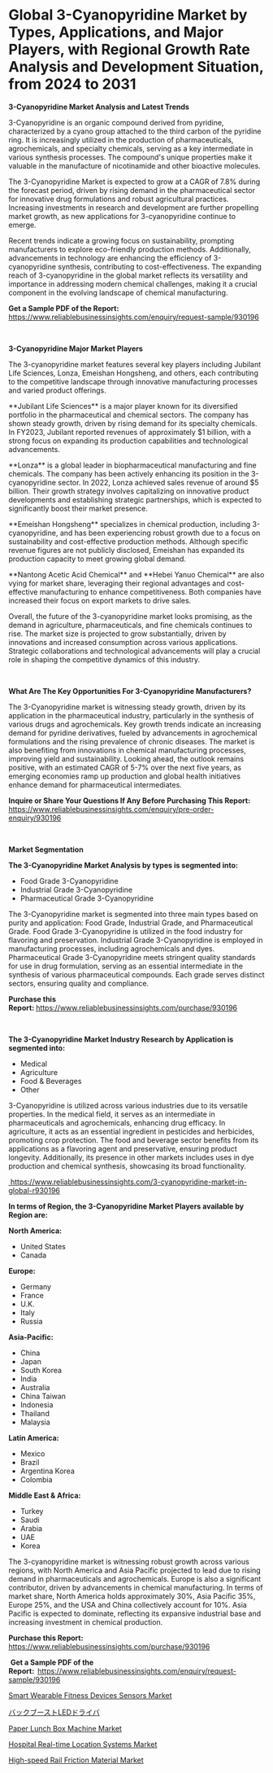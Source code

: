 <p><h1>Global 3-Cyanopyridine Market by Types, Applications, and Major Players, with Regional Growth Rate Analysis and Development Situation, from 2024 to 2031</h1></p><p><strong>3-Cyanopyridine Market Analysis and Latest Trends</strong></p>
<p><p>3-Cyanopyridine is an organic compound derived from pyridine, characterized by a cyano group attached to the third carbon of the pyridine ring. It is increasingly utilized in the production of pharmaceuticals, agrochemicals, and specialty chemicals, serving as a key intermediate in various synthesis processes. The compound's unique properties make it valuable in the manufacture of nicotinamide and other bioactive molecules.</p><p>The 3-Cyanopyridine Market is expected to grow at a CAGR of 7.8% during the forecast period, driven by rising demand in the pharmaceutical sector for innovative drug formulations and robust agricultural practices. Increasing investments in research and development are further propelling market growth, as new applications for 3-cyanopyridine continue to emerge. </p><p>Recent trends indicate a growing focus on sustainability, prompting manufacturers to explore eco-friendly production methods. Additionally, advancements in technology are enhancing the efficiency of 3-cyanopyridine synthesis, contributing to cost-effectiveness. The expanding reach of 3-cyanopyridine in the global market reflects its versatility and importance in addressing modern chemical challenges, making it a crucial component in the evolving landscape of chemical manufacturing.</p></p>
<p><strong>Get a Sample PDF of the Report:&nbsp;</strong> <a href="https://www.reliablebusinessinsights.com/enquiry/request-sample/930196">https://www.reliablebusinessinsights.com/enquiry/request-sample/930196</a></p>
<p>&nbsp;</p>
<p><strong>3-Cyanopyridine Major Market Players</strong></p>
<p><p>The 3-cyanopyridine market features several key players including Jubilant Life Sciences, Lonza, Emeishan Hongsheng, and others, each contributing to the competitive landscape through innovative manufacturing processes and varied product offerings.</p><p>**Jubilant Life Sciences** is a major player known for its diversified portfolio in the pharmaceutical and chemical sectors. The company has shown steady growth, driven by rising demand for its specialty chemicals. In FY2023, Jubilant reported revenues of approximately $1 billion, with a strong focus on expanding its production capabilities and technological advancements.</p><p>**Lonza** is a global leader in biopharmaceutical manufacturing and fine chemicals. The company has been actively enhancing its position in the 3-cyanopyridine sector. In 2022, Lonza achieved sales revenue of around $5 billion. Their growth strategy involves capitalizing on innovative product developments and establishing strategic partnerships, which is expected to significantly boost their market presence.</p><p>**Emeishan Hongsheng** specializes in chemical production, including 3-cyanopyridine, and has been experiencing robust growth due to a focus on sustainability and cost-effective production methods. Although specific revenue figures are not publicly disclosed, Emeishan has expanded its production capacity to meet growing global demand.</p><p>**Nantong Acetic Acid Chemical** and **Hebei Yanuo Chemical** are also vying for market share, leveraging their regional advantages and cost-effective manufacturing to enhance competitiveness. Both companies have increased their focus on export markets to drive sales.</p><p>Overall, the future of the 3-cyanopyridine market looks promising, as the demand in agriculture, pharmaceuticals, and fine chemicals continues to rise. The market size is projected to grow substantially, driven by innovations and increased consumption across various applications. Strategic collaborations and technological advancements will play a crucial role in shaping the competitive dynamics of this industry.</p></p>
<p>&nbsp;</p>
<p><strong>What Are The Key Opportunities For 3-Cyanopyridine Manufacturers?</strong></p>
<p><p>The 3-Cyanopyridine market is witnessing steady growth, driven by its application in the pharmaceutical industry, particularly in the synthesis of various drugs and agrochemicals. Key growth trends indicate an increasing demand for pyridine derivatives, fueled by advancements in agrochemical formulations and the rising prevalence of chronic diseases. The market is also benefiting from innovations in chemical manufacturing processes, improving yield and sustainability. Looking ahead, the outlook remains positive, with an estimated CAGR of 5-7% over the next five years, as emerging economies ramp up production and global health initiatives enhance demand for pharmaceutical intermediates.</p></p>
<p><strong>Inquire or Share Your Questions If Any Before Purchasing This Report:</strong> <a href="https://www.reliablebusinessinsights.com/enquiry/pre-order-enquiry/930196">https://www.reliablebusinessinsights.com/enquiry/pre-order-enquiry/930196</a></p>
<p>&nbsp;</p>
<p><strong>Market Segmentation</strong></p>
<p><strong>The 3-Cyanopyridine Market Analysis by types is segmented into:</strong></p>
<p><ul><li>Food Grade 3-Cyanopyridine</li><li>Industrial Grade 3-Cyanopyridine</li><li>Pharmaceutical Grade 3-Cyanopyridine</li></ul></p>
<p><p>The 3-Cyanopyridine market is segmented into three main types based on purity and application: Food Grade, Industrial Grade, and Pharmaceutical Grade. Food Grade 3-Cyanopyridine is utilized in the food industry for flavoring and preservation. Industrial Grade 3-Cyanopyridine is employed in manufacturing processes, including agrochemicals and dyes. Pharmaceutical Grade 3-Cyanopyridine meets stringent quality standards for use in drug formulation, serving as an essential intermediate in the synthesis of various pharmaceutical compounds. Each grade serves distinct sectors, ensuring quality and compliance.</p></p>
<p><strong>Purchase this Report:&nbsp;</strong><a href="https://www.reliablebusinessinsights.com/purchase/930196">https://www.reliablebusinessinsights.com/purchase/930196</a></p>
<p>&nbsp;</p>
<p><strong>The 3-Cyanopyridine Market Industry Research by Application is segmented into:</strong></p>
<p><ul><li>Medical</li><li>Agriculture</li><li>Food & Beverages</li><li>Other</li></ul></p>
<p><p>3-Cyanopyridine is utilized across various industries due to its versatile properties. In the medical field, it serves as an intermediate in pharmaceuticals and agrochemicals, enhancing drug efficacy. In agriculture, it acts as an essential ingredient in pesticides and herbicides, promoting crop protection. The food and beverage sector benefits from its applications as a flavoring agent and preservative, ensuring product longevity. Additionally, its presence in other markets includes uses in dye production and chemical synthesis, showcasing its broad functionality.</p></p>
<p><a href="https://www.reliablebusinessinsights.com/3-cyanopyridine-market-in-global-r930196">&nbsp;https://www.reliablebusinessinsights.com/3-cyanopyridine-market-in-global-r930196</a></p>
<p><strong>In terms of Region, the 3-Cyanopyridine Market Players available by Region are:</strong></p>
<p>
    <p> <strong> North America: </strong>
        <ul>
            <li>United States</li>
            <li>Canada</li>
        </ul>
        </p> 
    <p> <strong> Europe: </strong>
        <ul>
            <li>Germany</li>
            <li>France</li>
            <li>U.K.</li>
            <li>Italy</li>
            <li>Russia</li>
        </ul>
        </p> 
    <p> <strong> Asia-Pacific: </strong>
        <ul>
            <li>China</li>
            <li>Japan</li>
            <li>South Korea</li>
            <li>India</li>
            <li>Australia</li>
            <li>China Taiwan</li>
            <li>Indonesia</li>
            <li>Thailand</li>
            <li>Malaysia</li>
        </ul>
        </p> 
    <p> <strong> Latin America: </strong>
        <ul>
            <li>Mexico</li>
            <li>Brazil</li>
            <li>Argentina Korea</li>
            <li>Colombia</li>
        </ul>
        </p> 
    <p> <strong> Middle East & Africa: </strong>
        <ul>
            <li>Turkey</li>
            <li>Saudi</li>
            <li>Arabia</li>
            <li>UAE</li>
            <li>Korea</li>
        </ul>
    </p>
    </p>
<p><p>The 3-cyanopyridine market is witnessing robust growth across various regions, with North America and Asia Pacific projected to lead due to rising demand in pharmaceuticals and agrochemicals. Europe is also a significant contributor, driven by advancements in chemical manufacturing. In terms of market share, North America holds approximately 30%, Asia Pacific 35%, Europe 25%, and the USA and China collectively account for 10%. Asia Pacific is expected to dominate, reflecting its expansive industrial base and increasing investment in chemical production.</p></p>
<p><strong>Purchase this Report: </strong><a href="https://www.reliablebusinessinsights.com/purchase/930196">https://www.reliablebusinessinsights.com/purchase/930196</a></p>
<p>&nbsp;<strong>Get a Sample PDF of the Report:&nbsp;&nbsp;</strong><a href="https://www.reliablebusinessinsights.com/enquiry/request-sample/930196">https://www.reliablebusinessinsights.com/enquiry/request-sample/930196</a></p>
<p><strong></strong></p>
<p><p><a href="https://github.com/sumonsky0m/Market-Research-Report-List-1/blob/main/smart-wearable-fitness-devices-sensors-market.md">Smart Wearable Fitness Devices Sensors Market</a></p><p><a href="https://medium.com/@dfg5fff/buck-boost-led-drivers-market-%E3%81%AF-%E3%82%B3%E3%82%B9%E3%83%88%E7%AE%A1%E7%90%86%E3%81%A8%E5%8A%B9%E7%8E%87%E5%90%91%E4%B8%8A%E3%82%92%E5%84%AA%E5%85%88%E3%81%97%E3%81%BE%E3%81%99-%E3%81%95%E3%82%89%E3%81%AB-%E5%A0%B1%E5%91%8A%E6%9B%B8%E3%81%AF%E5%B8%82%E5%A0%B4%E3%81%AE%E9%9C%80%E8%A6%81%E9%9D%A2%E3%81%A8%E4%BE%9B%E7%B5%A6%E9%9D%A2%E3%81%AE%E4%B8%A1%E6%96%B9%E3%82%92%E3%82%AB%E3%83%90%E3%83%BC%E3%81%97%E3%81%A6%E3%81%84%E3%81%BE%E3%81%99-buck-boost-led-50cc98ccc5db">バックブーストLEDドライバ</a></p><p><a href="https://medium.com/@soloncarter1929/the-paper-lunch-box-machine-market-decisions-are-mostly-driven-by-resource-optimization-and-4e133be08902">Paper Lunch Box Machine Market</a></p><p><a href="https://github.com/AnnDiaz698/Market-Research-Report-List-1/blob/main/hospital-real-time-location-systems-market.md">Hospital Real-time Location Systems Market</a></p><p><a href="https://issuu.com/reportprime-2/docs/high-speed-rail-friction-material-m_7201f886cc28cd">High-speed Rail Friction Material Market</a></p></p>